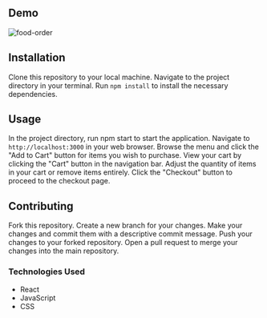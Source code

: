 ## Demo

![food-order](https://user-images.githubusercontent.com/73611059/229386674-ed69eee5-15c0-4ed6-98e2-58a05b235b22.gif)

## Installation

Clone this repository to your local machine.
Navigate to the project directory in your terminal.
Run
`npm install` to install the necessary dependencies.

## Usage

In the project directory, run npm start to start the application.
Navigate to
`http://localhost:3000`
in your web browser.
Browse the menu and click the "Add to Cart" button for items you wish to purchase.
View your cart by clicking the "Cart" button in the navigation bar.
Adjust the quantity of items in your cart or remove items entirely.
Click the "Checkout" button to proceed to the checkout page.

## Contributing

Fork this repository.
Create a new branch for your changes.
Make your changes and commit them with a descriptive commit message.
Push your changes to your forked repository.
Open a pull request to merge your changes into the main repository.

### Technologies Used

- React
- JavaScript
- CSS
